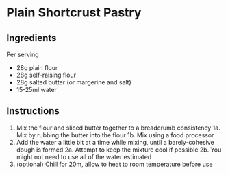 # Plain Shortcrust Pastry

## Ingredients

Per serving

* 28g plain flour
* 28g self-raising flour
* 28g salted butter (or margerine and salt)
* 15-25ml water

## Instructions

1. Mix the flour and sliced butter together to a breadcrumb consistency
1a. Mix by rubbing the butter into the flour
1b. Mix using a food processor
2. Add the water a little bit at a time while mixing, until a barely-cohesive dough is formed
2a. Attempt to keep the mixture cool if possible
2b. You might not need to use all of the water estimated
3. (optional) Chill for 20m, allow to heat to room temperature before use
